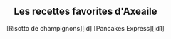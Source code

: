 <div style="text-align: center;">
  <h2>Les recettes favorites d'Axeaile</h2>
</div>

<div style="text-align: center;">
  [Risotto de champignons][id]
  [Pancakes Express][id1]
</div>

[id]: risotto.md
[id1]: pancakesexpress.md

<div style="position: fixed; top: 0; left: 0; width: 400px; height: 100vh; background-image: url('photocuisine.jpeg'); text-align: center; padding: 20px;">
</div>

